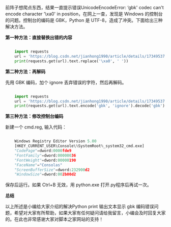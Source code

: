 前阵子想爬点东西，结果一直提示错误UnicodeEncodeError: ‘gbk' codec can't encode character ‘\xa0'
in position，在网上一查，发现是 Windows 的控制台的问题。控制台的编码是 GBK，Python 是
UTF-8，造成了冲突。下面给出三种解决方法。

**第一种方法：直接替换出错的内容**

```python

    import requests 
    url = 'https://blog.csdn.net/jianhong1990/article/details/17349537'
    print(requests.get(url).text.replace('\xa0', ' '))
```

**第二种方法：再解码**

先用 GBK 编码，加个 ignore 丢弃错误的字符，然后再解码。

```python

    import requests
    url = 'https://blog.csdn.net/jianhong1990/article/details/17349537'
    print(requests.get(url).text.encode('gbk', 'ignore').decode('gbk')
```

**第三种方法：修改控制台编码**

新建一个 cmd.reg, 输入代码：

```python

    Windows Registry Editor Version 5.00
    [HKEY_CURRENT_USER\Console\%SystemRoot%_system32_cmd.exe]
    "CodePage"=dword:0000fde9
    "FontFamily"=dword:00000036
    "FontWeight"=dword:00000190
    "FaceName"="Consolas"
    "ScreenBufferSize"=dword:232900d2
    "WindowSize"=dword:002b00d2
```

保存后运行。如果 Ctrl+B 无效，用 python.exe 打开.py程序后再试一次。

**总结**

以上所述是小编给大家介绍的解决Python print 输出文本显示 gbk
编码错误问题，希望对大家有所帮助，如果大家有任何疑问请给我留言，小编会及时回复大家的。在此也非常感谢大家对脚本之家网站的支持！

